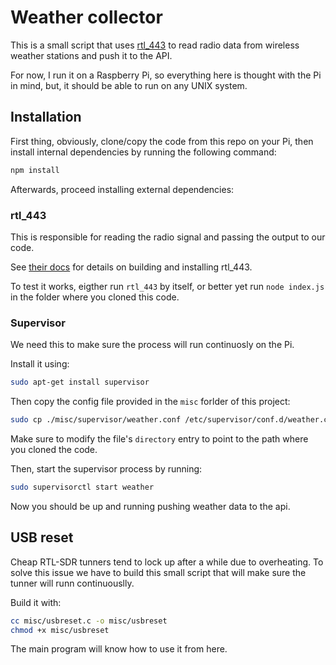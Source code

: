 # Weather collector

This is a small script that uses [rtl_443](https://github.com/merbanan/rtl_433) to read radio data from wireless weather stations and push it to the API.

For now, I run it on a Raspberry Pi, so everything here is thought with the Pi in mind, but, it should be able to run on any UNIX system.

## Installation

First thing, obviously, clone/copy the code from this repo on your Pi, then install internal dependencies by running the following command:

```bash
npm install
```

Afterwards, proceed installing external dependencies:

### rtl_443
This is responsible for reading the radio signal and passing the output to our code.

See [their docs](https://github.com/merbanan/rtl_433/blob/master/docs/BUILDING.md) for details on building and installing rtl_443.

To test it works, eigther run `rtl_443` by itself, or better yet run `node index.js` in the folder where you cloned this code.

### Supervisor

We need this to make sure the process will run continuosly on the Pi.

Install it using:

```bash
sudo apt-get install supervisor
```

Then copy the config file provided in the `misc` forlder of this project:

```bash
sudo cp ./misc/supervisor/weather.conf /etc/supervisor/conf.d/weather.conf
```

Make sure to modify the file's `directory` entry to point to the path where you cloned the code.

Then, start the supervisor process by running:

```bash
sudo supervisorctl start weather
```

Now you should be up and running pushing weather data to the api.

## USB reset

Cheap RTL-SDR tunners tend to lock up after a while due to overheating. To solve this issue we have to build this small script that will make sure the tunner will runn continuouslly.

Build it with:

```bash
cc misc/usbreset.c -o misc/usbreset
chmod +x misc/usbreset
```

The main program will know how to use it from here.



